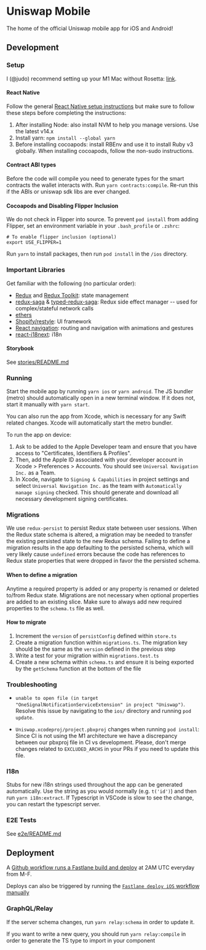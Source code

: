 # Uniswap Mobile

The home of the official Uniswap mobile app for iOS and Android!

## Development

### Setup

I (@judo) recommend setting up your M1 Mac without Rosetta: [link](https://medium.com/@davidjasonharding/developing-a-react-native-app-on-an-m1-mac-without-rosetta-29fcc7314d70).

#### React Native

Follow the general [React Native setup instructions](https://reactnative.dev/docs/environment-setup) but make sure to follow these steps before completing the instructions:

1. After installing Node: also install NVM to help you manage versions. Use the latest v14.x
2. Install yarn: `npm install --global yarn`
3. Before installing cocoapods: install RBEnv and use it to install Ruby v3 globally. When installing cocoapods, follow the non-sudo instructions.

#### Contract ABI types

Before the code will compile you need to generate types for the smart contracts the wallet interacts with. Run `yarn contracts:compile`. Re-run this if the ABIs or uniswap sdk libs are ever changed.

#### Cocoapods and Disabling Flipper Inclusion

We do not check in Flipper into source. To prevent `pod install` from adding Flipper, set an environment variable in your `.bash_profile` or `.zshrc`:

```
# To enable flipper inclusion (optional)
export USE_FLIPPER=1
```

Run `yarn` to install packages, then run `pod install` in the `/ios` directory.

### Important Libraries

Get familiar with the following (no particular order):

- [Redux](https://redux.js.org/) and [Redux Toolkit](https://redux-toolkit.js.org/): state management
- [redux-saga](https://redux-saga.js.org/) & [typed-redux-saga](https://github.com/agiledigital/typed-redux-saga): Redux side effect manager -- used for complex/stateful network calls
- [ethers](https://docs.ethers.io/v5/)
- [Shopify/restyle](https://github.com/Shopify/restyle): UI framework
- [React navigation](https://reactnavigation.org/): routing and navigation with animations and gestures
- [react-i18next](https://react.i18next.com/): i18n

#### Storybook

See [stories/README.md](https://github.com/Uniswap/mobile/tree/main/src/stories/README.md)

### Running

Start the mobile app by running `yarn ios` or `yarn android`. The JS bundler (metro) should automatically open in a new terminal window. If it does not, start it manually with `yarn start`.

You can also run the app from Xcode, which is necessary for any Swift related changes. Xcode will automatically start the metro bundler.

To run the app on device:

1. Ask to be added to the Apple Developer team and ensure that you have access to "Certificates, Identifiers & Profiles".
2. Then, add the Apple ID associated with your developer account in Xcode > Preferences > Accounts. You should see `Universal Navigation Inc.` as a Team.
3. In Xcode, navigate to `Signing & Capabilities` in project settings and select `Universal Navigation Inc.` as the team with `Automatically manage signing` checked. This should generate and download all necessary development signing certificates.

### Migrations

We use `redux-persist` to persist Redux state between user sessions. When the Redux state schema is altered, a migration may be needed to transfer the existing persisted state to the new Redux schema. Failing to define a migration results in the app defaulting to the persisted schema, which will very likely cause `undefined` errors because the code has references to Redux state properties that were dropped in favor the the persisted schema.

#### When to define a migration

Anytime a required property is added or any property is renamed or deleted to/from Redux state. Migrations are not necessary when optional properties are added to an existing slice. Make sure to always add new required properties to the `schema.ts` file as well.

#### How to migrate

1. Increment the `version` of `persistConfig` defined within `store.ts`
2. Create a migration function within `migrations.ts`. The migration key should be the same as the `version` defined in the previous step
3. Write a test for your migration within `migrations.test.ts`
4. Create a new schema within `schema.ts` and ensure it is being exported by the `getSchema` function at the bottom of the file

### Troubleshooting

- `unable to open file (in target "OneSignalNotificationServiceExtension" in project "Uniswap")`. Resolve this issue by navigating to the `ios/` directory and running `pod update`.

- `Uniswap.xcodeproj/project.pbxproj` changes when running `pod install`: Since CI is not using the M1 architecture we have a discrepancy between our pbxproj file in CI vs development. Please, don't merge changes related to `EXCLUDED_ARCHS` in your PRs if you need to update this file.

### I18n

Stubs for new i18n strings used throughout the app can be generated automatically. Use the string as you would normally (e.g. `t('id')`) and then run `yarn i18n:extract`.
If Typescript in VSCode is slow to see the change, you can restart the typescript server.

### E2E Tests

See [e2e/README.md](e2e/README.md)

## Deployment

A [Github workflow runs a Fastlane build and deploy](https://github.com/Uniswap/mobile/blob/main/.github/workflows/fastlane.yml) at 2AM UTC everyday from M-F.

Deploys can also be triggered by running the [`Fastlane deploy iOS` workflow manually](https://github.com/Uniswap/mobile/actions/workflows/fastlane.yml)

### GraphQL/Relay

If the server schema changes, run `yarn relay:schema` in order to update it.

If you want to write a new query, you should run `yarn relay:compile` in order to generate the TS type to import in your component
